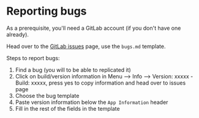 # Reporting bugs
As a prerequisite, you'll need a GitLab account (if you don't have one already).  

Head over to the [GitLab issues](https://gitlab.com/safesurfer/SafeSurfer-Desktop/issues/new) page, use the `bugs.md` template.  

Steps to report bugs:  
1. Find a bug (you will to be able to replicated it)
2. Click on build/version information in Menu --> Info --> Version: xxxxx - Build: xxxxx, press yes to copy information and head over to issues page
3. Choose the bug template
4. Paste version information below the `App Information` header
5. Fill in the rest of the fields in the template